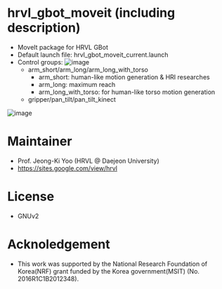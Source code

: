 # hrvl_gbot_moveit (including description)
- MoveIt package for HRVL GBot
- Default launch file: hrvl_gbot_moveit_current.launch
- Control groups: 
![image](https://user-images.githubusercontent.com/29231446/60605961-69421e80-9df5-11e9-9b30-b2fb330254cf.png)
  - arm_short/arm_long/arm_long_with_torso
    - arm_short: human-like motion generation & HRI researches
    - arm_long: maximum reach
    - arm_long_with_torso: for human-like torso motion generation
  - gripper/pan_tilt/pan_tilt_kinect
  
![image](https://user-images.githubusercontent.com/29231446/60606651-b377cf80-9df6-11e9-8334-2ce2656a6621.png)    


# Maintainer
- Prof. Jeong-Ki Yoo (HRVL @ Daejeon University)
- https://sites.google.com/view/hrvl

# License
- GNUv2

# Acknoledgement
- This work was supported by the National Research Foundation of Korea(NRF) grant funded by the Korea government(MSIT) (No. 2016R1C1B2012348).
